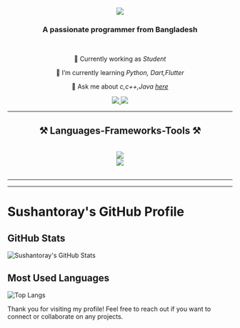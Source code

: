 <h1 align="center">
    <img src="https://readme-typing-svg.herokuapp.com/?font=Righteous&size=35&center=true&vCenter=true&width=500&height=70&duration=4000&lines=Hi+There!+👋;+I'm+Junayed+Ahamed!;" />
</h1>

<h3 align="center">A passionate programmer from Bangladesh</h3>

<br/>

<div align="center">
 
 🔭 Currently working as *Student*
 
 🌱 I’m currently learning *Python, Dart,Flutter*

💬 Ask me about *c,c++,Java [here](https://github.com/sushantoray)*



 </div>
 
<div align="center"> 
  <a href="mailto:roy15-6026@diu.edu.bd">
    <img src="https://img.shields.io/badge/Gmail-333333?style=for-the-badge&logo=gmail&logoColor=red" />
  </a>
  <a href="https://www.linkedin.com/in/sushanto-roy-a5a065348/" target="_blank">
    <img src="https://img.shields.io/badge/LinkedIn-0077B5?style=for-the-badge&logo=linkedin&logoColor=white"  />
  </a>
  
</div>

 <hr/>
 
<h2 align="center">⚒ Languages-Frameworks-Tools ⚒</h2>
<br/>
<div align="center">
    <img src="https://skillicons.dev/icons?i=flutter,vscode,github,figma,git" /><br>
    <img src="https://skillicons.dev/icons?i=python,c,java,cpp,dart" /><br>
</div>

<br/>
<hr/>



<hr/>


# Sushantoray's GitHub Profile

## GitHub Stats

![Sushantoray's GitHub Stats](https://github-readme-stats.vercel.app/api?username=sushantoray&show_icons=true&theme=radical)

## Most Used Languages

![Top Langs](https://github-readme-stats.vercel.app/api/top-langs/?username=sushantoray&layout=compact&theme=radical)


Thank you for visiting my profile! Feel free to reach out if you want to connect or collaborate on any projects.
